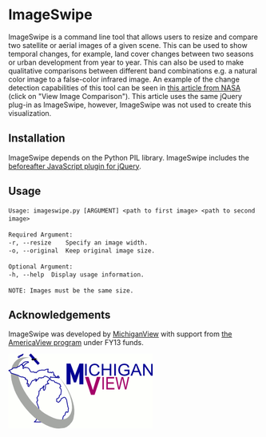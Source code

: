 # ImageSwipe

ImageSwipe is a command line tool that allows users to resize and compare two satellite or aerial images of a given scene.
This can be used to show temporal changes, for example, land cover changes between two seasons or urban development from year to year.
This can also be used to make qualitative comparisons between different band combinations e.g. a natural color image to a false-color infrared image.
An example of the change detection capabilities of this tool can be seen in [this article from NASA](http://earthobservatory.nasa.gov/IOTD/view.php?id=81368) (click on "View Image Comparison").
This article uses the same jQuery plug-in as ImageSwipe, however, ImageSwipe was not used to create this visualization.

## Installation

ImageSwipe depends on the Python PIL library.
ImageSwipe includes the [beforeafter JavaScript plugin for jQuery](http://www.catchmyfame.com/2009/06/25/jquery-beforeafter-plugin/).

## Usage

    Usage: imageswipe.py [ARGUMENT] <path to first image> <path to second image>

    Required Argument:
    -r, --resize	Specify an image width.
    -o, --original	Keep original image size.

    Optional Argument:
    -h, --help	Display usage information. 

    NOTE: Images must be the same size.

## Acknowledgements

ImageSwipe was developed by [MichiganView](http://www.michiganview.org) with support from [the AmericaView program](http://www.americaview.org/) under FY13 funds.

![alt tag](MichiganView.gif)

